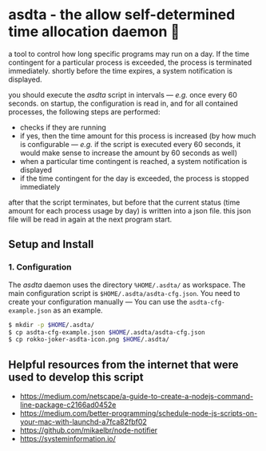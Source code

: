 **asdta** - the **a**llow **s**elf-**d**etermined **t**ime **a**llocation daemon :thinking:
================================================================================

a tool to control how long specific programs may run on a day. If the time contingent for a particular process is exceeded, the process is terminated immediately. shortly before the time expires, a system notification is displayed.

you should execute the _asdta_ script in intervals — _e.g._ once every 60 seconds. on startup, the configuration is read in, and for all contained processes, the following steps are performed:
- checks if they are running
- if yes, then the time amount for this process is increased (by how much is configurable &mdash; _e.g._ if the script is executed every 60 seconds, it would make sense to increase the amount by 60 seconds as well)
- when a particular time contingent is reached, a system notification is displayed
- if the time contingent for the day is exceeded, the process is stopped immediately

after that the script terminates, but before that the current status (time amount for each process usage by day) is written into a json file. this json file will be read in again at the next program start.

## Setup and Install

### 1. Configuration

The _asdta_ daemon uses the directory `%HOME/.asdta/` as workspace. The main configuration script is `$HOME/.asdta/asdta-cfg.json`.
You need to create your configuration manually &mdash; You can use the `asdta-cfg-example.json` as an example.

```sh
$ mkdir -p $HOME/.asdta/
$ cp asdta-cfg-example.json $HOME/.asdta/asdta-cfg.json
$ cp rokko-joker-asdta-icon.png $HOME/.asdta/
```

Helpful resources from the internet that were used to develop this script
-------------------------------------------------------------------------

- https://medium.com/netscape/a-guide-to-create-a-nodejs-command-line-package-c2166ad0452e
- https://medium.com/better-programming/schedule-node-js-scripts-on-your-mac-with-launchd-a7fca82fbf02
- https://github.com/mikaelbr/node-notifier
- https://systeminformation.io/
